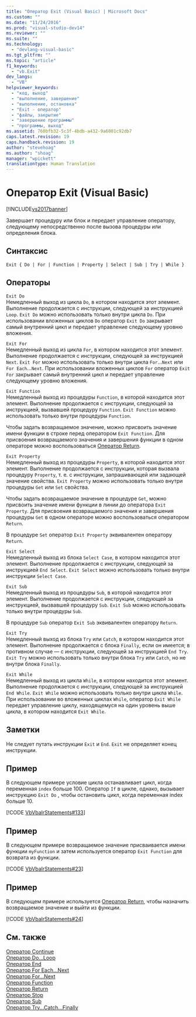 ```yaml
---
title: "Оператор Exit (Visual Basic) | Microsoft Docs"
ms.custom: ""
ms.date: "11/24/2016"
ms.prod: "visual-studio-dev14"
ms.reviewer: ""
ms.suite: ""
ms.technology: 
  - "devlang-visual-basic"
ms.tgt_pltfrm: ""
ms.topic: "article"
f1_keywords: 
  - "vb.Exit"
dev_langs: 
  - "VB"
helpviewer_keywords: 
  - "код, выход"
  - "выполнение, завершение"
  - "выполнение, остановка"
  - "Exit - оператор"
  - "файлы, закрытие"
  - "завершение программы"
  - "программы, выход"
ms.assetid: 760bfb32-5c3f-4bdb-a432-9a6001c92db7
caps.latest.revision: 19
caps.handback.revision: 19
author: "stevehoag"
ms.author: "shoag"
manager: "wpickett"
translationtype: Human Translation
---
```

# Оператор Exit (Visual Basic)
[!INCLUDE[vs2017banner](../../../csharp/includes/vs2017banner.md)]

Завершает процедуру или блок и передает управление оператору, следующему непосредственно после вызова процедуры или определения блока.  
  
## Синтаксис  
  
```  
Exit { Do | For | Function | Property | Select | Sub | Try | While }  
```  
  
## Операторы  
 `Exit Do`  
 Немедленный выход из цикла `Do`, в котором находится этот элемент.  Выполнение продолжается с инструкции, следующей за инструкцией `Loop`.  `Exit Do` можно использовать только внутри цикла `Do`.  При использовании вложенных циклов `Do` оператор `Exit Do` закрывает самый внутренний цикл и передает управление следующему уровню вложения.  
  
 `Exit For`  
 Немедленный выход из цикла `For`, в котором находится этот элемент.  Выполнение продолжается с инструкции, следующей за инструкцией `Next`.  `Exit For` можно использовать только внутри цикла `For`...`Next` или `For Each`...`Next`.  При использовании вложенных циклов `For` оператор `Exit For` закрывает самый внутренний цикл и передает управление следующему уровню вложения.  
  
 `Exit Function`  
 Немедленный выход из процедуры `Function`, в которой находится этот элемент.  Выполнение продолжается с инструкции, следующей за инструкцией, вызвавшей процедуру `Function`.  `Exit Function` можно использовать только внутри процедуры `Function`.  
  
 Чтобы задать возвращаемое значение, можно присвоить значение имени функции в строке перед оператором `Exit Function`.  Для присвоения возвращаемого значения и завершения функции в одном операторе можно воспользоваться [Оператор Return](../../../visual-basic/language-reference/statements/return-statement.md).  
  
 `Exit Property`  
 Немедленный выход из процедуры `Property`, в которой находится этот элемент.  Выполнение продолжается с инструкции, которая вызвала процедуру `Property`, т. е. с инструкции, запрашивающей или задающей значение свойства.  `Exit Property` можно использовать только внутри процедуры `Get` или `Set` свойства.  
  
 Чтобы задать возвращаемое значение в процедуре `Get`, можно присвоить значение имени функции в линии до оператора `Exit Property`.  Для присвоения возвращаемого значения и завершения процедуры `Get` в одном операторе можно воспользоваться оператором `Return`.  
  
 В процедуре `Set` оператор `Exit Property` эквивалентен оператору `Return`.  
  
 `Exit Select`  
 Немедленный выход из блока `Select Case`, в котором находится этот элемент.  Выполнение продолжается с инструкции, следующей за инструкцией `End Select`.  `Exit Select` можно использовать только внутри инструкции `Select Case`.  
  
 `Exit Sub`  
 Немедленный выход из процедуры `Sub`, в которой находится этот элемент.  Выполнение продолжается с инструкции, следующей за инструкцией, вызвавшей процедуру `Sub`.  `Exit Sub` можно использовать только внутри процедуры `Sub`.  
  
 В процедуре `Sub` оператор `Exit Sub` эквивалентен оператору `Return`.  
  
 `Exit Try`  
 Немедленный выход из блока `Try` или `Catch`, в котором находится этот элемент.  Выполнение продолжается с блока `Finally`, если он имеется; в противном случае — с инструкции, следующей за инструкцией `End Try`.  `Exit Try` можно использовать только внутри блока `Try` или `Catch`, но не внутри блока `Finally`.  
  
 `Exit While`  
 Немедленный выход из цикла `While`, в котором находится этот элемент.  Выполнение продолжается с инструкции, следующей за инструкцией `End While`.  `Exit While` можно использовать только внутри цикла `While`.  При использовании во вложенных циклах `While`, оператор `Exit While` передает управление циклу, находящемуся на один уровень выше цикла, в котором находится `Exit While`.  
  
## Заметки  
 Не следует путать инструкции `Exit` и `End`.  `Exit` не определяет конец инструкции.  
  
## Пример  
 В следующем примере условие цикла останавливает цикл, когда переменная `index` больше 100.  Оператор `If` в цикле, однако, вызывает инструкцию `Exit Do` , чтобы остановить цикл, когда переменная index больше 10.  
  
 [!CODE [VbVbalrStatements#133](../CodeSnippet/VS_Snippets_VBCSharp/VbVbalrStatements#133)]  
  
## Пример  
 В следующем примере возвращаемое значение присваивается имени функции `myFunction` и затем используется оператор `Exit Function` для возврата из функции.  
  
 [!CODE [VbVbalrStatements#23](../CodeSnippet/VS_Snippets_VBCSharp/VbVbalrStatements#23)]  
  
## Пример  
 В следующем примере используется [Оператор Return](../../../visual-basic/language-reference/statements/return-statement.md), чтобы назначить возвращаемое значение и выйти из функции.  
  
 [!CODE [VbVbalrStatements#24](../CodeSnippet/VS_Snippets_VBCSharp/VbVbalrStatements#24)]  
  
## См. также  
 [Оператор Continue](../../../visual-basic/language-reference/statements/continue-statement.md)   
 [Оператор Do...Loop](../../../visual-basic/language-reference/statements/do-loop-statement.md)   
 [Оператор End](../../../visual-basic/language-reference/statements/end-statement.md)   
 [Оператор For Each...Next](../../../visual-basic/language-reference/statements/for-each-next-statement.md)   
 [Оператор For...Next](../../../visual-basic/language-reference/statements/for-next-statement.md)   
 [Оператор Function](../../../visual-basic/language-reference/statements/function-statement.md)   
 [Оператор Return](../../../visual-basic/language-reference/statements/return-statement.md)   
 [Оператор Stop](../../../visual-basic/language-reference/statements/stop-statement.md)   
 [Оператор Sub](../../../visual-basic/language-reference/statements/sub-statement.md)   
 [Оператор Try...Catch...Finally](../../../visual-basic/language-reference/statements/try-catch-finally-statement.md)